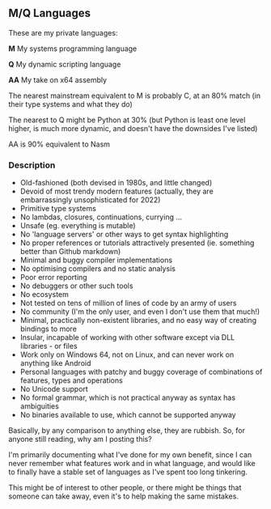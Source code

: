## M/Q Languages

These are my private languages:

**M** My systems programming language

**Q** My dynamic scripting language

**AA** My take on x64 assembly

The nearest mainstream equivalent to M is probably C, at an 80% match (in their type systems and what they do)

The nearest to Q might be Python at 30% (but Python is least one level higher, is much more dynamic, and doesn't have the downsides I've listed)

AA is 90% equivalent to Nasm

### Description

* Old-fashioned (both devised in 1980s, and little changed)
* Devoid of most trendy modern features (actually, they are embarrassingly unsophisticated for 2022)
* Primitive type systems
* No lambdas, closures, continuations, currying ...
* Unsafe (eg. everything is mutable)
* No 'language servers' or other ways to get syntax highlighting
* No proper references or tutorials attractively presented (ie. something better than Github markdown)
* Minimal and buggy compiler implementations
* No optimising compilers and no static analysis
* Poor error reporting
* No debuggers or other such tools
* No ecosystem
* Not tested on tens of million of lines of code by an army of users
* No community (I'm the only user, and even I don't use them that much!)
* Minimal, practically non-existent libraries, and no easy way of creating bindings to more
* Insular, incapable of working with other software except via DLL libraries - or files
* Work only on Windows 64, not on Linux, and can never work on anything like Android
* Personal languages with patchy and buggy coverage of combinations of features, types and operations
* No Unicode support
* No formal grammar, which is not practical anyway as syntax has ambiguities
* No binaries available to use, which cannot be supported anyway

Basically, by any comparison to anything else, they are rubbish. So, for anyone still reading, why am I posting this?

I'm primarily documenting what I've done for my own benefit, since I can never remember what features work and in what language, and would like to finally have a stable set of languages as I've spent too long tinkering.

This might be of interest to other people, or there might be things that someone can take away, even it's to help making the same mistakes.




